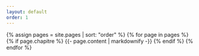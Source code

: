 ```yaml
---
layout: default
order: 1
---
```


{% assign pages = site.pages | sort: "order" %}
{% for page in pages %}
 {% if page.chapitre %}
    {{- page.content | markdownify -}}
  {% endif %}
{% endfor %}



 
 
